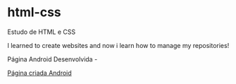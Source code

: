 # html-css
 Estudo de HTML e CSS

I learned to create websites and now i learn how to manage my repositories! <br>
<p>Página Android Desenvolvida - </p>
<a href="https://marcostcardoso.github.io/html-css/md2/exercicios/ex023_correcao/android.html">Página criada Android</a>